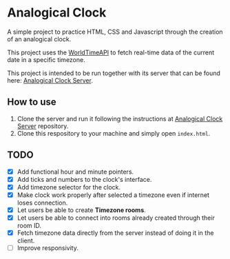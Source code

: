 # Analogical Clock

A simple project to practice HTML, CSS and Javascript through the creation of an analogical clock.

This project uses the [WorldTimeAPI](https://worldtimeapi.org/) to fetch real-time data of the current date in a specific timezone.

This project is intended to be run together with its server that can be found here: [Analogical Clock Server](https://github.com/julianocts98/analogical-clock-server).

## How to use

1. Clone the server and run it following the instructions at [Analogical Clock Server](https://github.com/julianocts98/analogical-clock-server) repository.
2. Clone this respository to your machine and simply open `index.html`.

## TODO

- [x] Add functional hour and minute pointers.
- [x] Add ticks and numbers to the clock's interface.
- [x] Add timezone selector for the clock.
- [x] Make clock work properly after selected a timezone even if internet loses connection.
- [x] Let users be able to create **Timezone rooms**.
- [x] Let users be able to connect into rooms already created through their room ID.
- [x] Fetch timezone data directly from the server instead of doing it in the client.
- [ ] Improve responsivity.
